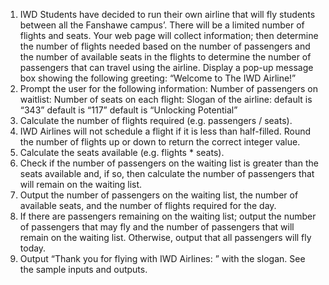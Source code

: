 1. IWD Students have decided to run their own airline that will fly students between all the Fanshawe campus’. There will be a limited number of flights and seats. Your web page will collect information; then determine the number of flights needed based on the number of passengers and the number of available seats in the flights to determine the number of passengers that can travel using the airline.
Display a pop-up message box showing the following greeting: “Welcome to The IWD Airline!”
2. Prompt the user for the following information:
Number of passengers on waitlist: Number of seats on each flight: Slogan of the airline:
default is “343”
default is “117”
default is “Unlocking Potential”
3. Calculate the number of flights required (e.g. passengers / seats).
4. IWD Airlines will not schedule a flight if it is less than half-filled. Round the number of flights up or down to return the correct integer value.
5. Calculate the seats available (e.g. flights * seats).
6. Check if the number of passengers on the waiting list is greater than the seats available and, if so, then calculate the number of passengers that will remain on the waiting list.
7. Output the number of passengers on the waiting list, the number of available seats, and the number of flights required for the day.
8. If there are passengers remaining on the waiting list; output the number of passengers that may fly and the number of passengers that will remain on the waiting list. Otherwise, output that all passengers will fly today.
9. Output “Thank you for flying with IWD Airlines: ” with the slogan. See the sample inputs and outputs.
